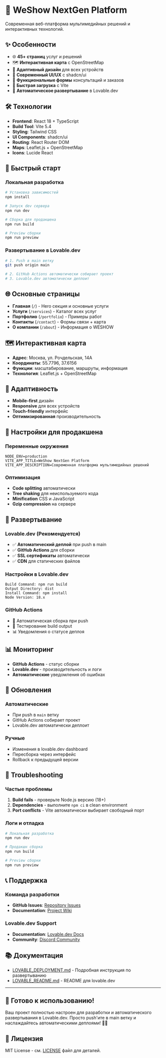 # 🚀 WeShow NextGen Platform

Современная веб-платформа мультимедийных решений и интерактивных технологий.

## ✨ Особенности

- 🌐 **45+ страниц** услуг и решений
- 🗺️ **Интерактивная карта** с OpenStreetMap
- 📱 **Адаптивный дизайн** для всех устройств
- 🎨 **Современный UI/UX** с shadcn/ui
- 📝 **Функциональные формы** консультаций и заказов
- 🚀 **Быстрая загрузка** с Vite
- 🔄 **Автоматическое развертывание** в Lovable.dev

## 🛠️ Технологии

- **Frontend**: React 18 + TypeScript
- **Build Tool**: Vite 5.4
- **Styling**: Tailwind CSS
- **UI Components**: shadcn/ui
- **Routing**: React Router DOM
- **Maps**: Leaflet.js + OpenStreetMap
- **Icons**: Lucide React

## 🚀 Быстрый старт

### Локальная разработка
```bash
# Установка зависимостей
npm install

# Запуск dev сервера
npm run dev

# Сборка для продакшена
npm run build

# Preview сборки
npm run preview
```

### Развертывание в Lovable.dev
```bash
# 1. Push в main ветку
git push origin main

# 2. GitHub Actions автоматически собирает проект
# 3. Lovable.dev автоматически деплоит
```

## 🌐 Основные страницы

- **Главная** (`/`) - Hero секция и основные услуги
- **Услуги** (`/services`) - Каталог всех услуг
- **Портфолио** (`/portfolio`) - Примеры работ
- **Контакты** (`/contact`) - Формы связи + карта
- **О компании** (`/about`) - Информация о WESHOW

## 🗺️ Интерактивная карта

- **Адрес**: Москва, ул. Рочдельская, 14А
- **Координаты**: 55.7796, 37.6156
- **Функции**: масштабирование, маршруты, информация
- **Технология**: Leaflet.js + OpenStreetMap

## 📱 Адаптивность

- **Mobile-first** дизайн
- **Responsive** для всех устройств
- **Touch-friendly** интерфейс
- **Оптимизированная** производительность

## 🔧 Настройки для продакшена

### Переменные окружения
```env
NODE_ENV=production
VITE_APP_TITLE=WeShow NextGen Platform
VITE_APP_DESCRIPTION=Современная платформа мультимедийных решений
```

### Оптимизация
- **Code splitting** автоматически
- **Tree shaking** для неиспользуемого кода
- **Minification** CSS и JavaScript
- **Gzip compression** на сервере

## 🚀 Развертывание

### Lovable.dev (Рекомендуется)
- ✅ **Автоматический деплой** при push в main
- ✅ **GitHub Actions** для сборки
- ✅ **SSL сертификаты** автоматически
- ✅ **CDN** для статических файлов

### Настройки в Lovable.dev
```
Build Command: npm run build
Output Directory: dist
Install Command: npm install
Node Version: 18.x
```

### GitHub Actions
- 🔄 Автоматическая сборка при push
- 🧪 Тестирование build output
- 📊 Уведомления о статусе деплоя

## 📊 Мониторинг

- **GitHub Actions** - статус сборки
- **Lovable.dev** - производительность и логи
- **Автоматические** уведомления об ошибках

## 🔄 Обновления

### Автоматические
- При push в `main` ветку
- GitHub Actions собирает проект
- Lovable.dev автоматически деплоит

### Ручные
- Изменения в lovable.dev dashboard
- Пересборка через интерфейс
- Rollback к предыдущей версии

## 🚨 Troubleshooting

### Частые проблемы
1. **Build fails** - проверьте Node.js версию (18+)
2. **Dependencies** - выполните `npm ci` в clean environment
3. **Port conflicts** - Vite автоматически выбирает свободный порт

### Логи и отладка
```bash
# Локальная разработка
npm run dev

# Продакшн сборка
npm run build

# Preview сборки
npm run preview
```

## 📞 Поддержка

### Команда разработки
- **GitHub Issues**: [Repository Issues](https://github.com/slider460/weshow-nextgen-platform/issues)
- **Documentation**: [Project Wiki](https://github.com/slider460/weshow-nextgen-platform/wiki)

### Lovable.dev Support
- **Documentation**: [Lovable.dev Docs](https://docs.lovable.dev)
- **Community**: [Discord Community](https://discord.gg/lovable)

## 📚 Документация

- [LOVABLE_DEPLOYMENT.md](./LOVABLE_DEPLOYMENT.md) - Подробная инструкция по развертыванию
- [LOVABLE_README.md](./LOVABLE_README.md) - README для lovable.dev

---

## 🎉 Готово к использованию!

Ваш проект полностью настроен для разработки и автоматического развертывания в Lovable.dev. Просто push'ите в main ветку и наслаждайтесь автоматическими деплоями! 🚀✨

## 📄 Лицензия

MIT License - см. [LICENSE](LICENSE) файл для деталей.
